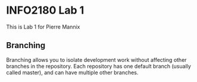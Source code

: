 # INFO2180 Lab 1

This is Lab 1 for Pierre Mannix

## Branching

Branching allows you to isolate development work without affecting other branches in the repository. Each repository has one default branch (usually called master), and can have multiple other branches.